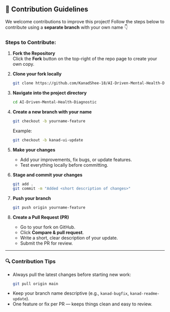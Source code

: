 ## 🧩 Contribution Guidelines

We welcome contributions to improve this project! Follow the steps below to contribute using a **separate branch** with your own name 👇

### Steps to Contribute:

1. **Fork the Repository**  
   Click the **Fork** button on the top-right of the repo page to create your own copy.
2. **Clone your fork locally**

   ```bash
   git clone https://github.com/KanadShee-18/AI-Driven-Mental-Health-Diagnostic.git
   ```

3. **Navigate into the project directory**

   ```bash
   cd AI-Driven-Mental-Health-Diagnostic
   ```

4. **Create a new branch with your name**

   ```bash
   git checkout -b yourname-feature
   ```

   Example:

   ```bash
   git checkout -b kanad-ui-update
   ```

5. **Make your changes**

   - Add your improvements, fix bugs, or update features.
   - Test everything locally before committing.

6. **Stage and commit your changes**

   ```bash
   git add .
   git commit -m "Added <short description of changes>"
   ```

7. **Push your branch**

   ```bash
   git push origin yourname-feature
   ```

8. **Create a Pull Request (PR)**

   - Go to your fork on GitHub.
   - Click **Compare & pull request**.
   - Write a short, clear description of your update.
   - Submit the PR for review.

---

### 🔍 Contribution Tips

- Always pull the latest changes before starting new work:
  ```bash
  git pull origin main
  ```
- Keep your branch name descriptive (e.g., `kanad-bugfix`, `kanad-readme-update`).
- One feature or fix per PR — keeps things clean and easy to review.
